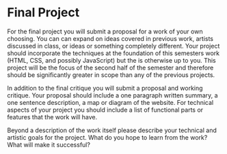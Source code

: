 # Final Project

For the final project you will submit a proposal for a work of your own choosing. You can can expand on ideas covered in previous work, artists discussed in class, or ideas or something completely different. Your project should incorporate the techniques at the foundation of this semesters work (HTML, CSS, and possibly JavaScript) but the is otherwise up to you. This project will be the focus of the second half of the semester and therefore should be significantly greater in scope than any of the previous projects. 

In addition to the final critique you will submit a proposal and working critique. Your proposal should include a one paragraph written summary, a one sentence description, a map or diagram of the website. For technical aspects of your project you should include a list of functional parts or features that the work will have.

Beyond a description of the work itself please describe your technical and artistic goals for the project. What do you hope to learn from the work? What will make it successful?

